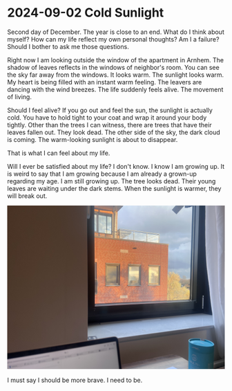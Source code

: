 # 2024-09-02 Cold Sunlight
Second day of December. The year is close to an end.
What do I think about myself? How can my life reflect my own personal thoughts?
Am I a failure? Should I bother to ask me those questions.

Right now I am looking outside the window of the apartment in Arnhem.
The shadow of leaves reflects in the windows of neighbor's room.
You can see the sky far away from the windows.
It looks warm. The sunlight looks warm. My heart is being filled with an instant warm feeling.
The leavers are dancing with the wind breezes.
The life suddenly feels alive. The movement of living.

Should I feel alive? If you go out and feel the sun, the sunlight is actually cold.
You have to hold tight to your coat and wrap it around your body tightly.
Other than the trees I can witness, there are trees that have their leaves fallen out.
They look dead.
The other side of the sky, the dark cloud is coming. The warm-looking sunlight is
about to disappear.

That is what I can feel about my life.

Will I ever be satisfied about my life? I don't know. I know I am growing up.
It is weird to say that I am growing because I am already a grown-up regarding my age.
I am still growing up. The tree looks dead. Their young leaves are waiting under
the dark stems. When the sunlight is warmer, they will break out.

![December Sun](../../images/dec_sun.jpeg)

I must say I should be more brave. I need to be. 
